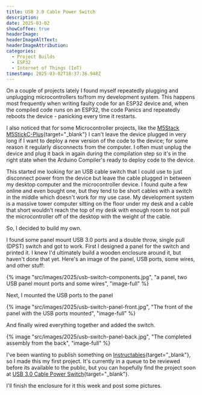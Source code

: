 ```yaml
---
title: USB 3.0 Cable Power Switch
description: 
date: 2025-03-02
showCoffee: true
headerImage: 
headerImageAltText: 
headerImageAttribution: 
categories:
  - Project Builds
  - ESP32
  - Internet of Things (IoT)
timestamp: 2025-03-02T18:37:36.948Z
---
```


On a couple of projects lately I found myself repeatedly plugging and unplugging microcontrollers to/from my development system. This happens most frequently when writing faulty code for an ESP32 device and, when the compiled code runs on an ESP32, the code Panics and repeatedly reboots the device - panicking every time it restarts.

I also noticed that for some Microcontroller projects, like the [M5Stack M5StickC-Plus](https://shop.m5stack.com/products/m5stickc-plus-esp32-pico-mini-iot-development-kit?variant=43983456764161){target="_blank"}  I can't leave the device plugged in very long if I want to deploy a new version of the code to the device; for some reason it regularly disconnects from the computer. I often must unplug the device and plug it back in again during the compilation step so it's in the right state when the Arduino Compiler's ready to deploy code to the device.

This started me looking for an USB cable switch that I could use to just disconnect power from the device but leave the cable plugged in between my desktop computer and the microcontroller device. I found quite a few online and even bought one, but they tend to be short cables with a switch in the middle which doesn't work for my use case. My development system is a massive tower computer sitting on the floor under my desk and a cable that short wouldn't reach the top of my desk with enough room to not pull the microcontroller off of the desktop with the weight of the cable.

So, I decided to build my own. 

I found some panel mount USB 3.0 ports and a double throw, single pull (DPST) switch and got to work. First I designed a panel for the switch and printed it. I knew I'd ultimately build a wooden enclosure around it, but haven't done that yet. Here's an image of the panel, USB ports, some wires, and other stuff:

{% image "src/images/2025/usb-switch-components.jpg", "a panel, two USB panel mount ports and some wires", "image-full" %}

Next, I mounted the USB ports to the panel

{% image "src/images/2025/usb-switch-panel-front.jpg", "The front of the panel with the USB ports mounted", "image-full" %}

And finally wired everything together and added the switch. 

{% image "src/images/2025/usb-switch-panel-back.jpg", "The completed assembly from the back", "image-full" %}

I've been wanting to publish something on [Instructables](https://www.instructables.com){target="_blank"}, so I made this my first project. It's currently in a queue to be reviewed before its available to the public, but you can hopefully find the project soon at [USB 3.0 Cable Power Switch](https://www.instructables.com/USB-30-Cable-Power-Switch/){target="_blank"}.

I'll finish the enclosure for it this week and post some pictures.
